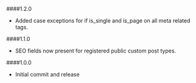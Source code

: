 ####1.2.0
- Added case exceptions for if is_single and is_page on all meta related tags.

####1.1.0
- SEO fields now present for registered public custom post types.

####1.0.0
- Initial commit and release
